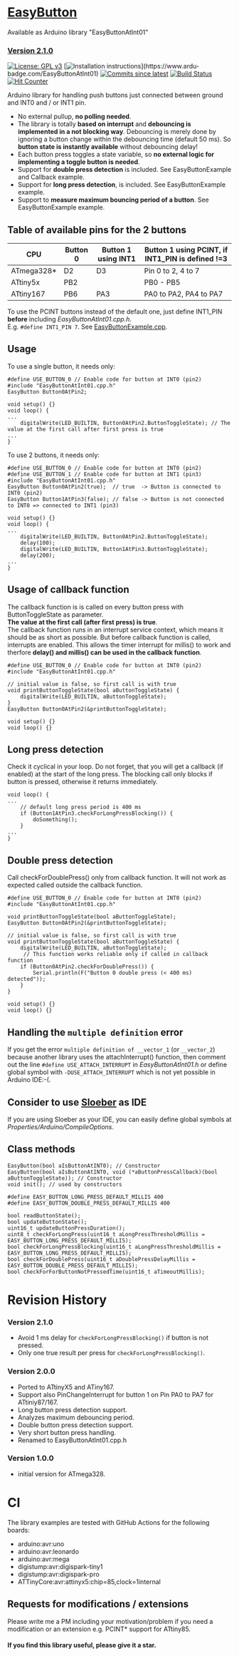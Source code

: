# [EasyButton](https://github.com/ArminJo/EasyButtonAtInt01)
Available as Arduino library "EasyButtonAtInt01"

### [Version 2.1.0](https://github.com/ArminJo/EasyButtonAtInt01/releases)

[![License: GPL v3](https://img.shields.io/badge/License-GPLv3-blue.svg)](https://www.gnu.org/licenses/gpl-3.0)
[![Installation instructions](https://www.ardu-badge.com/badge/EasyButtonAtInt01.svg?)](https://www.ardu-badge.com/EasyButtonAtInt01)
[![Commits since latest](https://img.shields.io/github/commits-since/ArminJo/EasyButtonAtInt01/latest)](https://github.com/ArminJo/EasyButtonAtInt01/commits/master)
[![Build Status](https://github.com/ArminJo/EasyButtonAtInt01/workflows/LibraryBuild/badge.svg)](https://github.com/ArminJo/EasyButtonAtInt01/actions)
[![Hit Counter](https://hitcounter.pythonanywhere.com/count/tag.svg?url=https%3A%2F%2Fgithub.com%2FArminJo%2FEasyButtonAtInt01)](https://github.com/brentvollebregt/hit-counter)

Arduino library for handling push buttons just connected between ground and INT0 and / or INT1 pin.<br/>
- No external pullup, **no polling needed**.
- The library is totally **based on interrupt** and **debouncing is implemented in a not blocking way**. 
Debouncing is merely done by ignoring a button change within the debouncing time (default 50 ms).
So **button state is instantly available** without debouncing delay!
- Each button press toggles a state variable, so **no external logic for implementing a toggle button is needed**.
- Support for **double press detection** is included. See EasyButtonExample and Callback example.
- Support for **long press detection**, is included. See EasyButtonExample example.
- Support to **measure maximum bouncing period of a button**. See EasyButtonExample example.

## Table of available pins for the 2 buttons
| CPU | Button 0 | Button 1 using INT1 | Button 1 using PCINT, if INT1_PIN is defined !=3 |
|-|-|-|-|
| ATmega328* | D2 | D3 | Pin 0 to 2, 4 to 7 |
| ATtiny5x | PB2 | | PB0 - PB5 |
| ATtiny167 | PB6 | PA3 | PA0 to PA2, PA4 to PA7 |

To use the PCINT buttons instead of the default one, just define INT1_PIN **before** including *EasyButtonAtInt01.cpp.h*.<br/>
E.g. `#define INT1_PIN 7`. See [EasyButtonExample.cpp](examples/EasyButtonExample/EasyButtonExample.ino#L46).

## Usage
To use a single button, it needs only:

```
#define USE_BUTTON_0 // Enable code for button at INT0 (pin2)
#include "EasyButtonAtInt01.cpp.h"
EasyButton Button0AtPin2;

void setup() {}
void loop() {
...
    digitalWrite(LED_BUILTIN, Button0AtPin2.ButtonToggleState); // The value at the first call after first press is true
...
}
```
To use 2 buttons, it needs only:

```
#define USE_BUTTON_0 // Enable code for button at INT0 (pin2)
#define USE_BUTTON_1 // Enable code for button at INT1 (pin3)
#include "EasyButtonAtInt01.cpp.h"
EasyButton Button0AtPin2(true);  // true  -> Button is connected to INT0 (pin2)
EasyButton Button1AtPin3(false); // false -> Button is not connected to INT0 => connected to INT1 (pin3)

void setup() {}
void loop() {
...
    digitalWrite(LED_BUILTIN, Button0AtPin2.ButtonToggleState);
    delay(100);
    digitalWrite(LED_BUILTIN, Button1AtPin3.ButtonToggleState);
    delay(200);
...
}
```

## Usage of callback function
The callback function is is called on every button press with ButtonToggleState as parameter.<br/>
**The value at the first call (after first press) is true**.<br/>
The callback function runs in an interrupt service context, which means it should be as short as possible. 
But before callback function is called, interrupts are enabled.
This allows the timer interrupt for millis() to work and therfore **delay() and millis() can be used in the callback function**.

```
#define USE_BUTTON_0 // Enable code for button at INT0 (pin2)
#include "EasyButtonAtInt01.cpp.h"

// initial value is false, so first call is with true
void printButtonToggleState(bool aButtonToggleState) {
    digitalWrite(LED_BUILTIN, aButtonToggleState);
}
EasyButton Button0AtPin2(&printButtonToggleState);

void setup() {}
void loop() {}
```

## Long press detection
Check it cyclical in your loop. Do not forget, that you will get a callback (if enabled) at the start of the long press.
The blocking call only blocks if button is pressed, otherwise it returns immediately.

```
void loop() {
...
    // default long press period is 400 ms
    if (Button1AtPin3.checkForLongPressBlocking()) {
        doSomething();
    }
...
}
```

## Double press detection
Call checkForDoublePress() only from callback function. It will not work as expected called outside the callback function.

```
#define USE_BUTTON_0 // Enable code for button at INT0 (pin2)
#include "EasyButtonAtInt01.cpp.h"

void printButtonToggleState(bool aButtonToggleState);
EasyButton Button0AtPin2(&printButtonToggleState);

// initial value is false, so first call is with true
void printButtonToggleState(bool aButtonToggleState) {
    digitalWrite(LED_BUILTIN, aButtonToggleState);
     // This function works reliable only if called in callback function
    if (Button0AtPin2.checkForDoublePress()) {
        Serial.println(F("Button 0 double press (< 400 ms) detected"));
    }
}

void setup() {}
void loop() {}
```

## Handling the `multiple definition` error
If you get the error `multiple definition of __vector_1` (or `__vector_2`) because another library uses the attachInterrupt() function,
then comment out the line `#define USE_ATTACH_INTERRUPT` in *EasyButtonAtInt01.h* or 
define global symbol with `-DUSE_ATTACH_INTERRUPT` which is not yet possible in Arduino IDE:-(.<br/>

## Consider to use [Sloeber](http://eclipse.baeyens.it/stable.php?OS=Windows) as IDE<br/>
If you are using Sloeber as your IDE, you can easily define global symbols at *Properties/Arduino/CompileOptions*.<br/>

## Class methods
```
EasyButton(bool aIsButtonAtINT0); // Constructor
EasyButton(bool aIsButtonAtINT0, void (*aButtonPressCallback)(bool aButtonToggleState)); // Constructor
void init(); // used by constructors

#define EASY_BUTTON_LONG_PRESS_DEFAULT_MILLIS 400
#define EASY_BUTTON_DOUBLE_PRESS_DEFAULT_MILLIS 400

bool readButtonState();
bool updateButtonState();
uint16_t updateButtonPressDuration();
uint8_t checkForLongPress(uint16_t aLongPressThresholdMillis = EASY_BUTTON_LONG_PRESS_DEFAULT_MILLIS);
bool checkForLongPressBlocking(uint16_t aLongPressThresholdMillis = EASY_BUTTON_LONG_PRESS_DEFAULT_MILLIS);
bool checkForDoublePress(uint16_t aDoublePressDelayMillis = EASY_BUTTON_DOUBLE_PRESS_DEFAULT_MILLIS);
bool checkForForButtonNotPressedTime(uint16_t aTimeoutMillis);
```

# Revision History
###  Version 2.1.0
- Avoid 1 ms delay for `checkForLongPressBlocking()` if button is not pressed.
- Only one true result per press for `checkForLongPressBlocking()`.

### Version 2.0.0
- Ported to ATtinyX5 and ATiny167.
- Support also PinChangeInterrupt for button 1 on Pin PA0 to PA7 for ATtiniy87/167.
- Long button press detection support.
- Analyzes maximum debouncing period.
- Double button press detection support.
- Very short button press handling.
- Renamed to EasyButtonAtInt01.cpp.h

### Version 1.0.0
- initial version for ATmega328.

# CI
The library examples are tested with GitHub Actions for the following boards:

- arduino:avr:uno
- arduino:avr:leonardo
- arduino:avr:mega          
- digistump:avr:digispark-tiny1
- digistump:avr:digispark-pro
- ATTinyCore:avr:attinyx5:chip=85,clock=1internal

## Requests for modifications / extensions
Please write me a PM including your motivation/problem if you need a modification or an extension e.g. PCINT* support for ATtiny85.

#### If you find this library useful, please give it a star.

